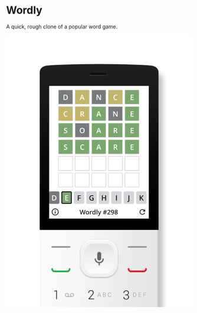 # Wordly

A quick, rough clone of a popular word game.

![Screenshot](/promo/device_frame_half.png?raw=true)
